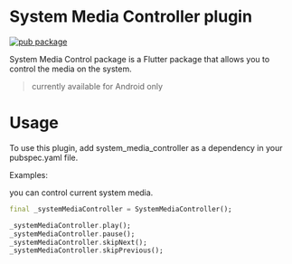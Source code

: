 # System Media Controller plugin
<?code-excerpt path-base="example/lib"?>

[![pub package](https://img.shields.io/badge/pub-v0.0.1-blue)](https://pub.dev/packages/system_media_controller)


System Media Control package is a Flutter package that allows you to control the media on the system. 
> currently available for Android only

# Usage

To use this plugin, add system_media_controller as a dependency in your pubspec.yaml file.


Examples:

you can control current system media.

~~~dart
final _systemMediaController = SystemMediaController();

_systemMediaController.play();
_systemMediaController.pause();
_systemMediaController.skipNext();
_systemMediaController.skipPrevious();
~~~

